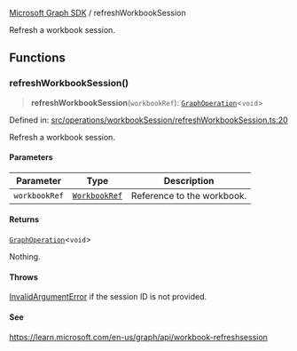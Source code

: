 [Microsoft Graph SDK](README.md) / refreshWorkbookSession

Refresh a workbook session.

## Functions

### refreshWorkbookSession()

> **refreshWorkbookSession**(`workbookRef`): [`GraphOperation`](GraphOperation.md#graphoperation)\<`void`\>

Defined in: [src/operations/workbookSession/refreshWorkbookSession.ts:20](https://github.com/Future-Secure-AI/microsoft-graph/blob/main/src/operations/workbookSession/refreshWorkbookSession.ts#L20)

Refresh a workbook session.

#### Parameters

| Parameter | Type | Description |
| ------ | ------ | ------ |
| `workbookRef` | [`WorkbookRef`](WorkbookRef.md#workbookref) | Reference to the workbook. |

#### Returns

[`GraphOperation`](GraphOperation.md#graphoperation)\<`void`\>

Nothing.

#### Throws

[InvalidArgumentError](InvalidArgumentError.md) if the session ID is not provided.

#### See

https://learn.microsoft.com/en-us/graph/api/workbook-refreshsession
